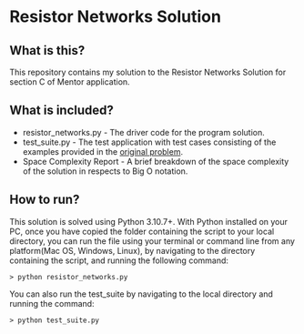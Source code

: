 # Resistor Networks Solution

## What is this?
This repository contains my solution to the Resistor Networks Solution for section C of Mentor application.

## What is included?
* resistor_networks.py - The driver code for the program solution.
* test_suite.py - The test application with test cases consisting of the examples provided in the [original problem](https://edabit.com/challenge/eWXL8Jz78hP5tW644).
* Space Complexity Report - A brief breakdown of the space complexity of the solution in respects to Big O notation.

## How to run?
This solution is solved using Python 3.10.7+.
With Python installed on your PC, once you have copied the folder containing the script to your local directory, you can run the file using your terminal or command line from any platform(Mac OS, Windows, Linux), by navigating to the directory containing the script, and running the following command:
```console
> python resistor_networks.py
```

You can also run the test_suite by navigating to the local directory and running the command:
```console
> python test_suite.py
```
